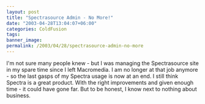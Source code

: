 ```yaml
---
layout: post
title: "Spectrasource Admin - No More!"
date: "2003-04-28T13:04:07+06:00"
categories: ColdFusion 
tags: 
banner_image: 
permalink: /2003/04/28/spectrasource-admin-no-more
---
```


I'm not sure many people knew - but I was managing the Spectrasource site in my spare time since I left Macromedia. I am no longer at that job anymore - so the last gasps of my Spectra usage is now at an end.  I still think Spectra is a great product. With the right improvements and given enough time - it could have gone far. But to be honest, I know next to nothing about business.